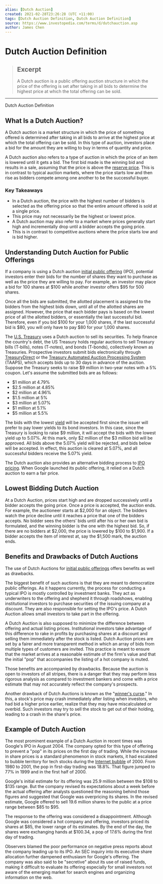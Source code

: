 ```yaml
---
alias: [Dutch Auction]
created: 2021-02-28T23:26:28 (UTC +11:00)
tags: [Dutch Auction Definition, Dutch Auction Definition]
source: https://www.investopedia.com/terms/d/dutchauction.asp
author: James Chen
---
```


# Dutch Auction Definition

> ## Excerpt
> A Dutch auction is a public offering auction structure in which the price of the offering is set after taking in all bids to determine the highest price at which the total offering can be sold.

---

Dutch Auction Definition
## What Is a Dutch Auction?

A Dutch auction is a market structure in which the price of something offered is determined after taking in all bids to arrive at the highest price at which the total offering can be sold. In this type of auction, investors place a bid for the amount they are willing to buy in terms of quantity and price.

A Dutch auction also refers to a type of auction in which the price of an item is lowered until it gets a bid. The first bid made is the winning bid and results in a sale, assuming that the price is above the [reserve price](https://www.investopedia.com/terms/r/reserve-price.asp). This is in contrast to typical auction markets, where the price starts low and then rise as bidders compete among one another to be the successful buyer.

### Key Takeaways

-   In a Dutch auction, the price with the highest number of bidders is selected as the offering price so that the entire amount offered is sold at a single price.
-   This price may not necessarily be the highest or lowest price.
-   A Dutch auction may also refer to a market where prices generally start high and incrementally drop until a bidder accepts the going price.
-   This is in contrast to competitive auctions where the price starts low and is bid higher.

## Understanding Dutch Auction for Public Offerings

If a company is using a Dutch auction [initial public offering](https://www.investopedia.com/terms/i/ipo.asp) (IPO), potential investors enter their bids for the number of shares they want to purchase as well as the price they are willing to pay. For example, an investor may place a bid for 100 shares at $100 while another investor offers $95 for 500 shares.

Once all the bids are submitted, the allotted placement is assigned to the bidders from the highest bids down, until all of the allotted shares are assigned. However, the price that each bidder pays is based on the lowest price of all the allotted bidders, or essentially the last successful bid. Therefore, even if you bid $100 for your 1,000 shares, if the last successful bid is $80, you will only have to pay $80 for your 1,000 shares.

The [U.S. Treasury](https://www.investopedia.com/terms/u/ustreasury.asp) uses a Dutch auction to sell its securities. To help finance the country's debt, the US Treasury holds regular auctions to sell Treasury bills (T-bills), notes (T-notes), and bonds (T-bonds), collectively known as Treasuries. Prospective investors submit bids electronically through [TreasuryDirect](https://www.investopedia.com/terms/t/treasurydirect.asp) or the [Treasury Automated Auction Processing System](https://www.investopedia.com/terms/t/taaps.asp) (TAAPS), which accepts bids up to 30 days in advance of the auction. Suppose the Treasury seeks to raise $9 million in two-year notes with a 5% coupon. Let's assume the submitted bids are as follows:

-   $1 million at 4.79%
-   $2.5 million at 4.85%
-   $2 million at 4.96%
-   $1.5 million at 5%
-   $3 million at 5.07%
-   $1 million at 5.1%
-   $5 million at 5.5%

The bids with the lowest [yield](https://www.investopedia.com/terms/b/bond-yield.asp) will be accepted first since the issuer will prefer to pay lower yields to its bond investors. In this case, since the Treasury is looking to raise $9 million, it will accept the bids with the lowest yield up to 5.07%. At this mark, only $2 million of the $3 million bid will be approved. All bids above the 5.07% yield will be rejected, and bids below will be accepted. In effect, this auction is cleared at 5.07%, and all successful bidders receive the 5.07% yield.

The Dutch auction also provides an alternative bidding process to [IPO pricing](https://www.investopedia.com/articles/financial-theory/11/how-an-ipo-is-valued.asp). When Google launched its public offering, it relied on a Dutch auction to earn a fair price.

## Lowest Bidding Dutch Auction

At a Dutch Auction, prices start high and are dropped successively until a bidder accepts the going price. Once a price is accepted, the auction ends. For example, the auctioneer starts at $2,000 for an object. The bidders watch the price decline until it reaches a price that one of the bidders accepts. No bidder sees the others’ bids until after his or her own bid is formulated, and the winning bidder is the one with the highest bid. So, if there are no bidders at $2,000, the price is lowered by $100 to $1,900. If a bidder accepts the item of interest at, say the $1,500 mark, the auction ends.

## Benefits and Drawbacks of Dutch Auctions

The use of Dutch Auctions for [initial public offerings](https://www.investopedia.com/terms/i/ipo.asp) offers benefits as well as drawbacks.

The biggest benefit of such auctions is that they are meant to democratize public offerings. As it happens currently, the process for conducting a typical IPO is mostly controlled by investment banks. They act as underwriters to the offering and shepherd it through roadshows, enabling institutional investors to purchase securities of the issuing company at a discount. They are also responsible for setting the IPO's price. A Dutch Auction allows small investors to take part in the offering.

A Dutch Auction is also supposed to minimize the difference between offering and actual listing prices. Institutional investors take advantage of this difference to rake in profits by purchasing shares at a discount and selling them immediately after the stock is listed. Dutch Auction prices are set by a fairer and more transparent method in which an array of bids from multiple types of customers are invited. This practice is meant to ensure that the market arrives at a reasonable estimate of the firm's value and that the initial "pop" that accompanies the listing of a hot company is muted.

Those benefits are accompanied by drawbacks. Because the auction is open to investors of all stripes, there is a danger that they may perform less rigorous analysis as compared to investment bankers and come with a price estimate that may not accurately reflect the company's prospects.

Another drawback of Dutch Auctions is known as the "[winner's curse](https://www.investopedia.com/terms/w/winnerscurse.asp)." In this, a stock's price may crash immediately after listing when investors, who had bid a higher price earlier, realize that they may have miscalculated or overbid. Such investors may try to sell the stock to get out of their holding, leading to a crash in the share's price.

## Example of Dutch Auction

The most prominent example of a Dutch Auction in recent times was Google's IPO in August 2004. The company opted for this type of offering to prevent a "pop" in its prices on the first day of trading. While the increase in share prices is a standard phenomenon in stock markets, it had escalated to bubble territory for tech stocks during the [Internet bubble](https://www.investopedia.com/terms/i/internet-bubble.asp) of 2000. From 1980 to 2001, the pop in first-day trading was 18.8%. That figure jumped to 77% in 1999 and in the first half of 2000.

Google's initial estimate for its offering was 25.9 million between the $108 to $135 range. But the company revised its expectations about a week before the actual offering after analysts questioned the reasoning behind those figures and suggested that Google was overpricing its shares. In the revised estimate, Google offered to sell 19.6 million shares to the public at a price range between $85 to $95.

The response to the offering was considered a disappointment. Although Google was considered a hot company and offering, investors priced its shares at $85, the lower range of its estimates. By the end of the day, the shares were exchanging hands at $100.34, a pop of 17.6% during the first day of trading.

Observers blamed the poor performance on negative press reports about the company leading up to its IPO. An SEC inquiry into its executive share allocation further dampened enthusiasm for Google's offering. The company was also said to be "secretive" about its use of raised funds, making it difficult to evaluate its offering especially for small investors not aware of the emerging market for search engines and organizing information on the web.
